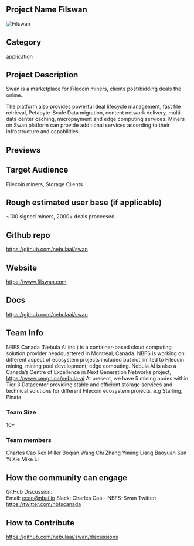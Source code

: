 ## Project Name Filswan
![Filswan](https://github.com/nebulaai/swan/blob/main/1613414358997.jpg)

## Category 
application

## Project Description
Swan is a marketplace for Filecoin miners, clients post/bidding deals the online.. 

The platform also provides powerful deal lifecycle management, fast file retrieval, Petabyte-Scale Data migration, content network delivery, multi-data center caching, micropayment and edge computing services. Miners on Swan platform can provide additional services according to their infrastructure and capabilities. 


## Previews


## Target Audience
Filecoin miners, Storage Clients

## Rough estimated user base (if applicable)

~100 signed miners, 2000+ deals proceesed 

## Github repo
https://github.com/nebulaai/swan

## Website
https://www.filswan.com

## Docs
https://github.com/nebulaai/swan

## Team Info

NBFS Canada (Nebula AI inc.) is a container-based cloud computing solution provider headquartered in Montreal, Canada. NBFS is working on different aspect of ecosystem projects included but not limited to Filecoin mining, mining pool development, edge computing. Nebula AI is also a Canada’s Centre of Excellence in Next Generation Networks project, https://www.cengn.ca/nebula-ai
At present, we have 5 mining nodes within Tier 3 Datacenter providing stable and efficient storage services and technical solutions for different Filecoin ecosystem projects, e.g Starling, Pinata


### Team Size  
10+

### Team members  
Charles Cao
Rex Miller
Boqian Wang
Chi Zhang
Yiming Liang
Baoyuan Sun
Yi Xie
Mike Li

## How the community can engage
GitHub Discussion: <!--Start a disucssion with the community here: https://github.com/filecoin-project/community/discussions/new and attach the link!-->  
Email:  ccao@nbai.io
Slack:  Charles Cao - NBFS-Swan
Twitter:  https://twitter.com/nbfscanada

## How to Contribute
https://github.com/nebulaai/swan/discussions
